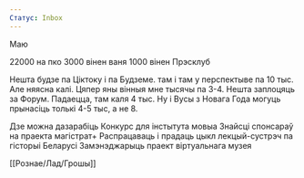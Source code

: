 ```yaml
---
Статус: Inbox
---
```



Маю

22000 на пко
3000 вінен ваня
1000 вінен Прэсклуб

Нешта будзе па Ціктоку і па Будземе. там і там у перспектыве па 10 тыс. Але няясна калі. Цяпер яны вінныя мне тысячы па 3-4. 
Нешта заплоцяць за Форум. Падаецца, там каля 4 тыс.
Ну і Вусы з Новага Года могуць прынасіць толькі 4-5 тыс, а не 8.


Дзе можна дазарабіць
Конкурс для інстытута мовыа
Знайсці спонсараў на праекта магістрат+
Распрацаваць і прадаць цыкл лекцый-сустрэч па гісторыі Беларусі
Замэнэджарыць праект віртуальнага музея

[[Рознае/Лад/Грошы]]
